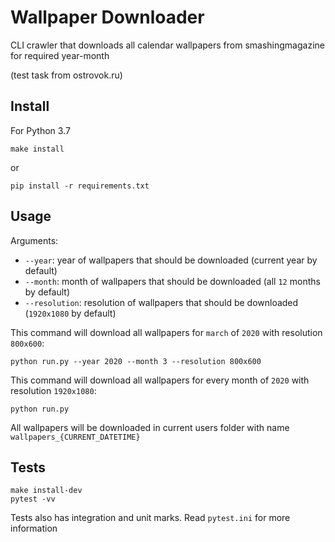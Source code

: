 # Wallpaper Downloader
CLI crawler that downloads all calendar wallpapers from smashingmagazine for required year-month

(test task from ostrovok.ru)

## Install
For Python 3.7
```
make install
```
or 
```
pip install -r requirements.txt
```

## Usage
Arguments:
* `--year`: year of wallpapers that should be downloaded (current year by default)
* `--month`: month of wallpapers that should be downloaded (all `12` months by default)
* `--resolution`: resolution of wallpapers that should be downloaded (`1920x1080` by default)

This command will download all wallpapers for `march` of `2020` with resolution `800x600`:
```
python run.py --year 2020 --month 3 --resolution 800x600
```
This command will download all wallpapers for every month of `2020` with resolution `1920x1080`:
```
python run.py
```
All wallpapers will be downloaded in current users folder with name `wallpapers_{CURRENT_DATETIME}`

## Tests
```
make install-dev
pytest -vv
```
Tests also has integration and unit marks. Read `pytest.ini` for more information 
